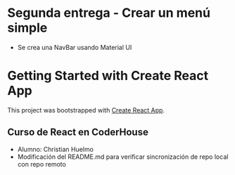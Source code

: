 # Segunda entrega - Crear un menú simple

- Se crea una NavBar usando Material UI

# Getting Started with Create React App

This project was bootstrapped with [Create React App](https://github.com/facebook/create-react-app).

## Curso de React en CoderHouse

- Alumno: Christian Huelmo
- Modificación del README.md para verificar sincronización de repo local con repo remoto
